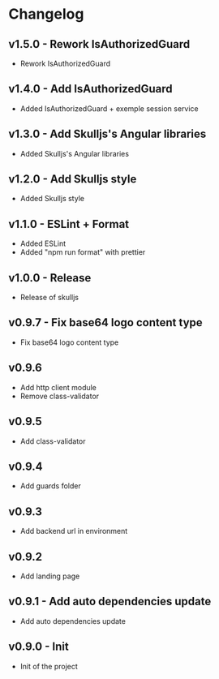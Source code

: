 # Changelog

## v1.5.0 - Rework IsAuthorizedGuard

- Rework IsAuthorizedGuard

## v1.4.0 - Add IsAuthorizedGuard

- Added IsAuthorizedGuard + exemple session service

## v1.3.0 - Add Skulljs's Angular libraries

- Added Skulljs's Angular libraries

## v1.2.0 - Add Skulljs style

- Added Skulljs style

## v1.1.0 - ESLint + Format

- Added ESLint
- Added "npm run format" with prettier

## v1.0.0 - Release

- Release of skulljs

## v0.9.7 - Fix base64 logo content type

- Fix base64 logo content type

## v0.9.6

- Add http client module
- Remove class-validator

## v0.9.5

- Add class-validator

## v0.9.4

- Add guards folder

## v0.9.3

- Add backend url in environment

## v0.9.2

- Add landing page

## v0.9.1 - Add auto dependencies update

- Add auto dependencies update

## v0.9.0 - Init

- Init of the project
